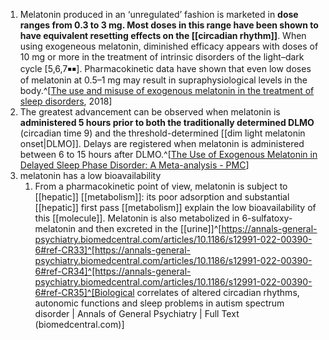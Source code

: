 1. Melatonin produced in an ‘unregulated’ fashion is marketed in **dose ranges from 0.3 to 3 mg. Most doses in this range have been shown to have equivalent resetting effects on the [[circadian rhythm]]**. When using exogeneous melatonin, diminished efficacy appears with doses of 10 mg or more in the treatment of intrinsic disorders of the light–dark cycle [5,6,7￭￭]. Pharmacokinetic data have shown that even low doses of melatonin at 0.5–1 mg may result in supraphysiological levels in the body.^[[The use and misuse of exogenous melatonin in the treatment of sleep disorders](https://sci-hub.se/https://pubmed.ncbi.nlm.nih.gov/30148726/), 2018]
2. The greatest advancement can be observed when melatonin is **administered 5 hours prior to both the traditionally determined DLMO** (circadian time 9) and the threshold-determined [[dim light melatonin onset|DLMO]]. Delays are registered when melatonin is administered between 6 to 15 hours after DLMO.^[[The Use of Exogenous Melatonin in Delayed Sleep Phase Disorder: A Meta-analysis - PMC](https://pmc.ncbi.nlm.nih.gov/articles/PMC2982730/)]
3. melatonin has a low bioavailability
	1. From a pharmacokinetic point of view, melatonin is subject to [[hepatic]] [[metabolism]]: its poor adsorption and substantial [[hepatic]] first pass [[metabolism]] explain the low bioavailability of this [[molecule]]. Melatonin is also metabolized in 6-sulfatoxy-melatonin and then excreted in the [[urine]]^[https://annals-general-psychiatry.biomedcentral.com/articles/10.1186/s12991-022-00390-6#ref-CR33]^[https://annals-general-psychiatry.biomedcentral.com/articles/10.1186/s12991-022-00390-6#ref-CR34]^[https://annals-general-psychiatry.biomedcentral.com/articles/10.1186/s12991-022-00390-6#ref-CR35]^[Biological correlates of altered circadian rhythms, autonomic functions and sleep problems in autism spectrum disorder | Annals of General Psychiatry | Full Text (biomedcentral.com)]